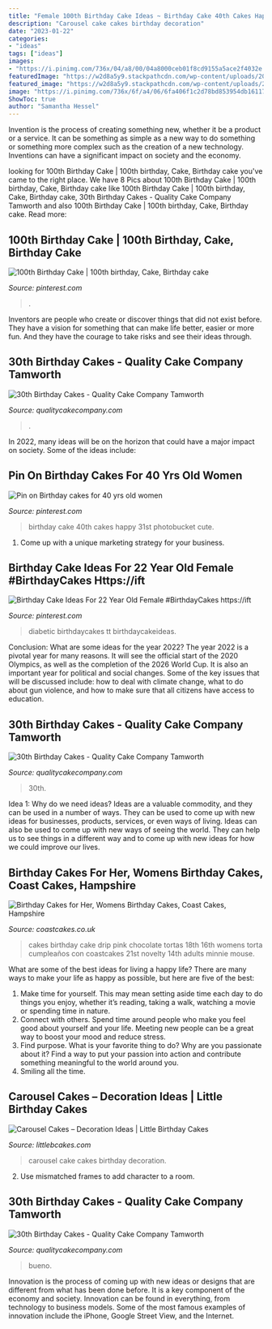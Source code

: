```yaml
---
title: "Female 100th Birthday Cake Ideas ~ Birthday Cake 40th Cakes Happy 31st Photobucket Cute"
description: "Carousel cake cakes birthday decoration"
date: "2023-01-22"
categories:
- "ideas"
tags: ["ideas"]
images:
- "https://i.pinimg.com/736x/04/a8/00/04a8000ceb01f8cd9155a5ace2f4032e.jpg"
featuredImage: "https://w2d8a5y9.stackpathcdn.com/wp-content/uploads/2019/02/silver-white-drip-custom-topper-760x1030.jpg"
featured_image: "https://w2d8a5y9.stackpathcdn.com/wp-content/uploads/2019/12/chocolate-drip-bueno-657x1030.jpg"
image: "https://i.pinimg.com/736x/6f/a4/06/6fa406f1c2d78bd853954db161178c0a.jpg"
ShowToc: true
author: "Samantha Hessel"
---
```



Invention is the process of creating something new, whether it be a product or a service. It can be something as simple as a new way to do something or something more complex such as the creation of a new technology. Inventions can have a significant impact on society and the economy.

	

		
looking for 100th Birthday Cake | 100th birthday, Cake, Birthday cake you've came to the right place. We have 8 Pics about 100th Birthday Cake | 100th birthday, Cake, Birthday cake like 100th Birthday Cake | 100th birthday, Cake, Birthday cake, 30th Birthday Cakes - Quality Cake Company Tamworth and also 100th Birthday Cake | 100th birthday, Cake, Birthday cake. Read more:
		
    
## 100th Birthday Cake | 100th Birthday, Cake, Birthday Cake

<img loading=lazy src="https://i.pinimg.com/736x/04/a8/00/04a8000ceb01f8cd9155a5ace2f4032e.jpg" onerror="this.onerror=null;this.src='https://tse2.mm.bing.net/th?id=OIP.tiqRXG8TpB52EF63Uvii3gHaJ3&amp;pid=15.1';" alt="100th Birthday Cake | 100th birthday, Cake, Birthday cake">

_Source: pinterest.com_

>. 

	

Inventors are people who create or discover things that did not exist before. They have a vision for something that can make life better, easier or more fun. And they have the courage to take risks and see their ideas through.

    
## 30th Birthday Cakes - Quality Cake Company Tamworth

<img loading=lazy src="https://w2d8a5y9.stackpathcdn.com/wp-content/uploads/2019/06/pink-sweetie-drip-lolly-742x1030.jpg" onerror="this.onerror=null;this.src='https://tse3.mm.bing.net/th?id=OIP.eYtI0yHHPneUpsanbsqR9AHaKR&amp;pid=15.1';" alt="30th Birthday Cakes - Quality Cake Company Tamworth">

_Source: qualitycakecompany.com_

>. 

	

In 2022, many ideas will be on the horizon that could have a major impact on society. Some of the ideas include: 

    
## Pin On Birthday Cakes For 40 Yrs Old Women

<img loading=lazy src="https://i.pinimg.com/originals/04/cd/af/04cdafebbe63b8f6295641f43e42d6c0.jpg" onerror="this.onerror=null;this.src='https://tse3.mm.bing.net/th?id=OIP.6AXnSfDvm8YeAiY4jWM_9AAAAA&amp;pid=15.1';" alt="Pin on Birthday cakes for 40 yrs old women">

_Source: pinterest.com_

>birthday cake 40th cakes happy 31st photobucket cute. 

	

1. Come up with a unique marketing strategy for your business.

    
## Birthday Cake Ideas For 22 Year Old Female #BirthdayCakes Https://ift

<img loading=lazy src="https://i.pinimg.com/736x/6f/a4/06/6fa406f1c2d78bd853954db161178c0a.jpg" onerror="this.onerror=null;this.src='https://tse2.mm.bing.net/th?id=OIP.rHeBrKEXwrOFiLh3LGgK8AAAAA&amp;pid=15.1';" alt="Birthday Cake Ideas For 22 Year Old Female #BirthdayCakes https://ift">

_Source: pinterest.com_

>diabetic birthdaycakes tt birthdaycakeideas. 

	

Conclusion: What are some ideas for the year 2022?
The year 2022 is a pivotal year for many reasons. It will see the official start of the 2020 Olympics, as well as the completion of the 2026 World Cup. It is also an important year for political and social changes. Some of the key issues that will be discussed include: how to deal with climate change, what to do about gun violence, and how to make sure that all citizens have access to education.

    
## 30th Birthday Cakes - Quality Cake Company Tamworth

<img loading=lazy src="https://w2d8a5y9.stackpathcdn.com/wp-content/uploads/2019/02/silver-white-drip-custom-topper-760x1030.jpg" onerror="this.onerror=null;this.src='https://tse4.mm.bing.net/th?id=OIP.2-8u7bEt8-14bSurNUdA6wHaKC&amp;pid=15.1';" alt="30th Birthday Cakes - Quality Cake Company Tamworth">

_Source: qualitycakecompany.com_

>30th. 

	

Idea 1: Why do we need ideas?
Ideas are a valuable commodity, and they can be used in a number of ways. They can be used to come up with new ideas for businesses, products, services, or even ways of living. Ideas can also be used to come up with new ways of seeing the world. They can help us to see things in a different way and to come up with new ideas for how we could improve our lives.

    
## Birthday Cakes For Her, Womens Birthday Cakes, Coast Cakes, Hampshire

<img loading=lazy src="https://coastcakes.co.uk/wp-content/uploads/2013/11/Picture-36778s.jpg" onerror="this.onerror=null;this.src='https://tse2.mm.bing.net/th?id=OIP.f_ucNGJuIvXXCe8CWtAeqwHaLj&amp;pid=15.1';" alt="Birthday Cakes for Her, Womens Birthday Cakes, Coast Cakes, Hampshire">

_Source: coastcakes.co.uk_

>cakes birthday cake drip pink chocolate tortas 18th 16th womens torta cumpleaños con coastcakes 21st novelty 14th adults minnie mouse. 

	

What are some of the best ideas for living a happy life?
There are many ways to make your life as happy as possible, but here are five of the best: 
1. Make time for yourself. This may mean setting aside time each day to do things you enjoy, whether it’s reading, taking a walk, watching a movie or spending time in nature. 
2. Connect with others. Spend time around people who make you feel good about yourself and your life. Meeting new people can be a great way to boost your mood and reduce stress. 
3. Find purpose. What is your favorite thing to do? Why are you passionate about it? Find a way to put your passion into action and contribute something meaningful to the world around you. 
4. Smiling all the time.

    
## Carousel Cakes – Decoration Ideas | Little Birthday Cakes

<img loading=lazy src="http://www.littlebcakes.com/wp-content/uploads/2013/08/Carousel-Cake-Pictures.jpg" onerror="this.onerror=null;this.src='https://tse4.mm.bing.net/th?id=OIP.srCwMDEMgy4jIJfoJ4MDAQHaLH&amp;pid=15.1';" alt="Carousel Cakes – Decoration Ideas | Little Birthday Cakes">

_Source: littlebcakes.com_

>carousel cake cakes birthday decoration. 

	

2. Use mismatched frames to add character to a room.

    
## 30th Birthday Cakes - Quality Cake Company Tamworth

<img loading=lazy src="https://w2d8a5y9.stackpathcdn.com/wp-content/uploads/2019/12/chocolate-drip-bueno-657x1030.jpg" onerror="this.onerror=null;this.src='https://tse2.mm.bing.net/th?id=OIP.Rxr2yy99KivaiXqUU2qoPwHaLn&amp;pid=15.1';" alt="30th Birthday Cakes - Quality Cake Company Tamworth">

_Source: qualitycakecompany.com_

>bueno. 

	

Innovation is the process of coming up with new ideas or designs that are different from what has been done before. It is a key component of the economy and society. Innovation can be found in everything, from technology to business models. Some of the most famous examples of innovation include the iPhone, Google Street View, and the Internet.

